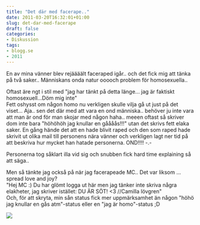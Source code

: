 ```yaml
---
title: "Det där med facerape.."
date: 2011-03-20T16:32:01+01:00
slug: det-dar-med-facerape
draft: false
categories:
- Diskussion
tags:
- blogg.se
- 2011
---
```

En av mina vänner blev rejäääält faceraped igår.. och det fick mig att tänka på två saker.. Människans onda natur ooooch problem för homosexuella..  
  
Oftast äre ngt i stil med "jag har tänkt på detta länge... jag är faktiskt homosexuell...Döm mig inte"  
Fett oshysst om någon homo nu verkligen skulle vilja gå ut just på det viset... Aja.. sen det där med att vara en ond människa.. behöver ju inte vara att man är ond för man skojar med någon haha.. meeen oftast så skriver dom inte bara "höhöhöh jag knullar en gåååås!!!" utan det skrivs fett elaka saker. En gång hände det att en hade blivit raped och den som raped hade skrivit ut olika mail till personens nära vänner och verkligen lagt ner tid på att beskriva hur mycket han hatade personerna. OND!!!! -.-  
  
Personerna tog såklart illa vid sig och snubben fick hard time explaining så att säga..  
  
Men så tänkte jag också på när jag facerapeade MC.. Det var liksom ... spread love and joy?  
"Hej MC :) Du har glömt logga ut här men jag tänker inte skriva några elakheter, jag skriver istället: DU ÄR SÖT! <3 //Camilla lövgren"  
Och, för att skryta, min sån status fick mer uppmärksamhet än någon "höhö jag knullar en gås atm"-status eller en "jag är homo"-status ;D  
  
![](/assets/images/blogg.se/facerape0_138611661.jpg)
